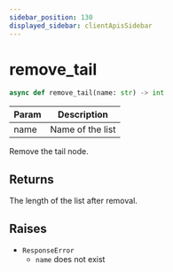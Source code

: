 ```yaml
---
sidebar_position: 130
displayed_sidebar: clientApisSidebar
---
```


# remove_tail

```py
async def remove_tail(name: str) -> int
```

|Param|Description|
|---|---|
|name|Name of the list|

Remove the tail node.


## Returns
The length of the list after removal.


## Raises
- `ResponseError`
    - `name` does not exist
